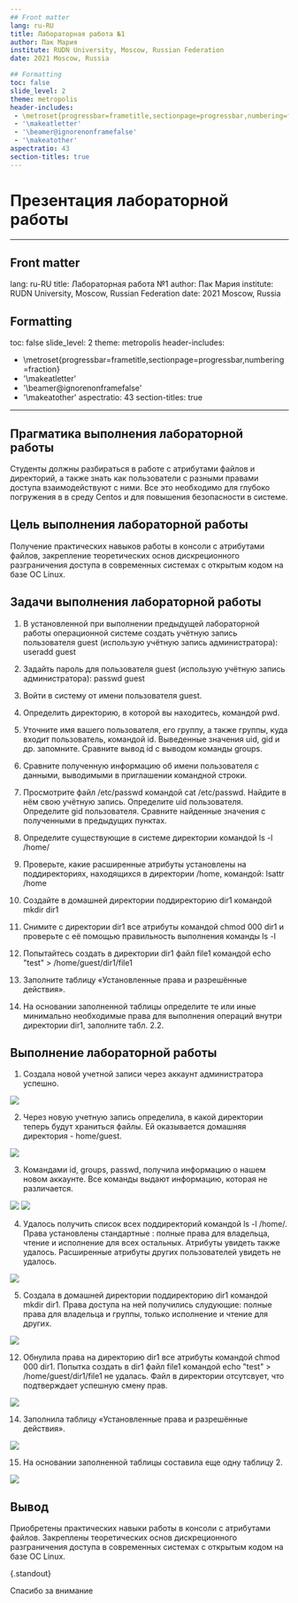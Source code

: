 ```yaml
---
## Front matter
lang: ru-RU
title: Лабораторная работа №1
author: Пак Мария 
institute: RUDN University, Moscow, Russian Federation
date: 2021 Moscow, Russia

## Formatting
toc: false
slide_level: 2
theme: metropolis
header-includes: 
 - \metroset{progressbar=frametitle,sectionpage=progressbar,numbering=fraction}
 - '\makeatletter'
 - '\beamer@ignorenonframefalse'
 - '\makeatother'
aspectratio: 43
section-titles: true
---
```


# Презентация лабораторной работы 
---
## Front matter
lang: ru-RU
title: Лабораторная работа №1
author: Пак Мария 
institute: RUDN University, Moscow, Russian Federation
date: 2021 Moscow, Russia

## Formatting
toc: false
slide_level: 2
theme: metropolis
header-includes: 
 - \metroset{progressbar=frametitle,sectionpage=progressbar,numbering=fraction}
 - '\makeatletter'
 - '\beamer@ignorenonframefalse'
 - '\makeatother'
aspectratio: 43
section-titles: true
---

## Прагматика выполнения лабораторной работы

Студенты должны разбираться в работе с атрибутами файлов и директорий, а также знать как пользователи с разными правами доступа взаимодействуют с ними. Все это необходимо для глубоко погружения в в среду Centos и для повышения безопасности в системе.


## Цель выполнения лабораторной работы

Получение практических навыков работы в консоли с атрибутами файлов, закрепление теоретических основ дискреционного разграничения доступа в современных системах с открытым кодом на базе ОС Linux.


## Задачи выполнения лабораторной работы

1. В установленной при выполнении предыдущей лабораторной работы операционной системе создать учётную запись пользователя guest (использую учётную запись администратора): useradd guest

2. Задайть пароль для пользователя guest (использую учётную запись администратора): passwd guest

3. Войти в систему от имени пользователя guest.

4. Определить директорию, в которой вы находитесь, командой pwd. 


6. Уточните имя вашего пользователя, его группу, а также группы, куда входит пользователь, командой id. Выведенные значения uid, gid и др. запомните. Сравните вывод id с выводом команды groups.

7. Сравните полученную информацию об имени пользователя с данными, выводимыми в приглашении командной строки.

8. Просмотрите файл /etc/passwd командой cat /etc/passwd. Найдите в нём свою учётную запись. Определите uid пользователя. Определите gid пользователя. Сравните найденные значения с полученными в предыдущих пунктах.

9. Определите существующие в системе директории командой ls -l /home/

10. Проверьте, какие расширенные атрибуты установлены на поддиректориях, находящихся в директории /home, командой: lsattr /home

11. Создайте в домашней директории поддиректорию dir1 командой mkdir dir1

12. Снимите с директории dir1 все атрибуты командой chmod 000 dir1 и проверьте с её помощью правильность выполнения команды ls -l

13. Попытайтесь создать в директории dir1 файл file1 командой echo "test" > /home/guest/dir1/file1

14. Заполните таблицу «Установленные права и разрешённые действия».

15. На основании заполненной таблицы определите те или иные минимально необходимые права для выполнения операций внутри директории dir1, заполните табл. 2.2.

## Выполнение лабораторной работы

1. Создала новой учетной записи через аккаунт администратора  успешно.

![](image/report2_2.png)

2. Через новую учетную запись определила, в какой директории теперь будут храниться файлы.  Ей оказывается домашняя директория - home/guest. 

![](image/report2_4.png)

3. Командами id, groups, passwd, получила информацию о нашем новом аккаунте. Все команды выдают информацию, которая не различается.

![](image/report2_7.png)
![](image/report2_9.png)

4. Удалось получить список всех поддиректорий командой  ls -l /home/. Права установлены стандартные : полные права для владельца, чтение и исполнение для всех остальных. Атрибуты увидеть также удалось. Расширенные атрибуты других пользователей увидеть не удалось.

![](image/report2_11.png)

5. Создала в  домашней директории поддиректорию dir1 командой mkdir dir1. Права доступа на ней получились слудующие: полные права для владельца и группы, только исполнение и чтение для других.

![](image/report2_12.png)

12. Обнулила права на директорию dir1 все атрибуты командой chmod 000 dir1. Попытка создать в dir1 файл file1 командой echo "test" > /home/guest/dir1/file1 не удалась.  Файл в директории отсутсвует, что подтверждает успешную смену прав.

![](image/report2_14.png)

14. Заполнила таблицу «Установленные права и разрешённые действия».

![](image/report2_15.png)

15. На основании заполненной таблицы составила еще одну таблицу 2.

![](image/report2_16.png)



## Вывод

Приобретены практических навыки работы в консоли с атрибутами файлов. Закреплены теоретических основ дискреционного разграничения доступа в современных системах с открытым кодом на базе ОС Linux.


{.standout}

Спасибо за внимание 